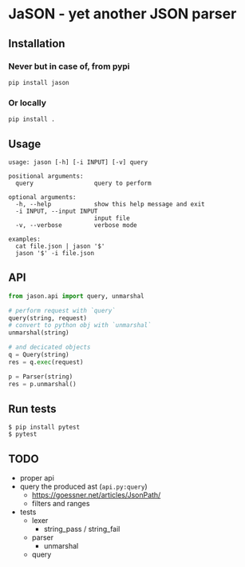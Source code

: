 # JaSON - yet another JSON parser

## Installation

### Never but in case of, from pypi

```
pip install jason
```

### Or locally

```
pip install .
```

## Usage

```
usage: jason [-h] [-i INPUT] [-v] query

positional arguments:
  query                 query to perform

optional arguments:
  -h, --help            show this help message and exit
  -i INPUT, --input INPUT
                        input file
  -v, --verbose         verbose mode

examples:
  cat file.json | jason '$'
  jason '$' -i file.json
```

## API

```python
from jason.api import query, unmarshal

# perform request with `query`
query(string, request)
# convert to python obj with `unmarshal`
unmarshal(string)

# and decicated objects
q = Query(string)
res = q.exec(request)

p = Parser(string)
res = p.unmarshal()
```

## Run tests

```
$ pip install pytest
$ pytest
```

## TODO

- proper api
- query the produced ast (`api.py:query`)
  - https://goessner.net/articles/JsonPath/
  - filters and ranges
- tests
  - lexer
    - string_pass / string_fail
  - parser
    - unmarshal
  - query
